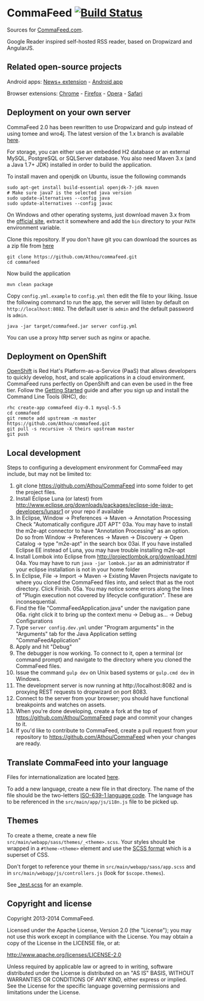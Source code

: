 CommaFeed [![Build Status](https://travis-ci.org/Athou/commafeed.svg?branch=master)](https://travis-ci.org/Athou/commafeed)
=========
Sources for [CommaFeed.com](http://www.commafeed.com/).

Google Reader inspired self-hosted RSS reader, based on Dropwizard and AngularJS.

Related open-source projects
----------------------------

Android apps: [News+ extension](https://github.com/Athou/commafeed-newsplus) - [Android app](https://github.com/doomrobo/CommaFeed-Android-Reader)

Browser extensions: [Chrome](https://github.com/Athou/commafeed-chrome) - [Firefox](https://github.com/Athou/commafeed-firefox) - [Opera](https://github.com/Athou/commafeed-opera) - [Safari](https://github.com/Athou/commafeed-safari)

Deployment on your own server
-----------------------------

CommaFeed 2.0 has been rewritten to use Dropwizard and gulp instead of using tomee and wro4j. The latest version of the 1.x branch is available [here](https://github.com/Athou/commafeed/tree/1.x).

For storage, you can either use an embedded H2 database or an external MySQL, PostgreSQL or SQLServer database.
You also need Maven 3.x (and a Java 1.7+ JDK) installed in order to build the application.

To install maven and openjdk on Ubuntu, issue the following commands

    sudo apt-get install build-essential openjdk-7-jdk maven
    # Make sure java7 is the selected java version
    sudo update-alternatives --config java
    sudo update-alternatives --config javac
    
    
On Windows and other operating systems, just download maven 3.x from the [official site](http://maven.apache.org/), extract it somewhere and add the `bin` directory to your `PATH` environment variable.
    
Clone this repository. If you don't have git you can download the sources as a zip file from [here](https://github.com/Athou/commafeed/archive/master.zip)

    git clone https://github.com/Athou/commafeed.git
    cd commafeed
    
Now build the application

    mvn clean package
    
Copy `config.yml.example` to `config.yml` then edit the file to your liking.
Issue the following command to run the app, the server will listen by default on `http://localhost:8082`. The default user is `admin` and the default password is `admin`.

	java -jar target/commafeed.jar server config.yml

You can use a proxy http server such as nginx or apache.

Deployment on OpenShift
-----------------------------

 [OpenShift](https://openshift.redhat.com) is Red Hat's Platform-as-a-Service (PaaS) that allows developers to quickly develop, host, and scale applications in a cloud environment. CommaFeed runs perfectly on OpenShift and can even be used in the free tier. Follow the [Getting Started](https://developers.openshift.com/en/getting-started-overview.html) guide and after you sign up and install the Command Line Tools (RHC), do:

	rhc create-app commafeed diy-0.1 mysql-5.5
	cd commafeed
	git remote add upstream -m master https://github.com/Athou/commafeed.git
	git pull -s recursive -X theirs upstream master
	git push

Local development
-----------------

Steps to configuring a development environment for CommaFeed may include, but may not be limited to:
01. git clone https://github.com/Athou/CommaFeed into some folder to get the project files.
02. Install Eclipse Luna (or latest) from http://www.eclipse.org/downloads/packages/eclipse-ide-java-developers/lunasr1 or your repo if available
03. In Eclipse, Window -> Preferences -> Maven -> Annotation Processing
    Check "Automatically configure JDT APT"
    03a. You may have to install the m2e-apt connector to have "Annotation Processing" as an option. Do so from Window -> Preferences -> Maven -> Discovery -> Open Catalog -> type "m2e-apt" in the search box
        03ai. If you have installed Eclipse EE instead of Luna, you may have trouble installing m2e-apt
04. Install Lombok into Eclipse from http://projectlombok.org/download.html
    04a. You may have to run `java -jar lombok.jar` as an administrator if your eclipse installation is not in your home folder 
05. In Eclipse, File -> Import -> Maven -> Existing Maven Projects
    navigate to where you cloned the CommaFeed files into, and select that as the root directory. Click Finish.
    05a. You may notice some errors along the lines of "Plugin execution not covered by lifecycle configuration". These are inconsequential.
06. Find the file "CommaFeedApplication.java" under the navigation pane
    06a. right click it to bring up the context menu -> Debug as... -> Debug Configurations
07. Type `server config.dev.yml` under "Program arguments" in the "Arguments" tab for the Java Application setting "CommaFeedApplication"
08. Apply and hit "Debug"
09. The debugger is now working. To connect to it, open a terminal (or command prompt) and navigate to the directory where you cloned the CommaFeed files.
10. Issue the command `gulp dev` on Unix based systems or `gulp.cmd dev` in Windows.
11. The development server is now running at http://localhost:8082 and is proxying REST requests to dropwizard on port 8083.
12. Connect to the server from your browser; you should have functional breakpoints and watches on assets.
13. When you're done developing, create a fork at the top of https://github.com/Athou/CommaFeed page and commit your changes to it.
14. If you'd like to contribute to CommaFeed, create a pull request from your repository to https://github.com/Athou/CommaFeed when your changes are ready.

Translate CommaFeed into your language
--------------------------------------

Files for internationalization are located [here](https://github.com/Athou/commafeed/tree/master/src/main/app/i18n).

To add a new language, create a new file in that directory.
The name of the file should be the two-letters [ISO-639-1 language code](http://en.wikipedia.org/wiki/List_of_ISO_639-1_codes).
The language has to be referenced in the `src/main/app/js/i18n.js` file to be picked up.

Themes
---------------------

To create a theme, create a new file  `src/main/webapp/sass/themes/_<theme>.scss`. Your styles should be wrapped in a `#theme-<theme>` element and use the [SCSS format](http://sass-lang.com/) which is a superset of CSS.

Don't forget to reference your theme in `src/main/webapp/sass/app.scss` and in `src/main/webapp/js/controllers.js` (look for `$scope.themes`).

See [_test.scss](https://github.com/Athou/commafeed/blob/master/src/main/webapp/sass/themes/_test.scss) for an example.


Copyright and license
---------------------

Copyright 2013-2014 CommaFeed.

Licensed under the Apache License, Version 2.0 (the "License");
you may not use this work except in compliance with the License.
You may obtain a copy of the License in the LICENSE file, or at:

   http://www.apache.org/licenses/LICENSE-2.0

Unless required by applicable law or agreed to in writing, software
distributed under the License is distributed on an "AS IS" BASIS,
WITHOUT WARRANTIES OR CONDITIONS OF ANY KIND, either express or implied.
See the License for the specific language governing permissions and
limitations under the License.
